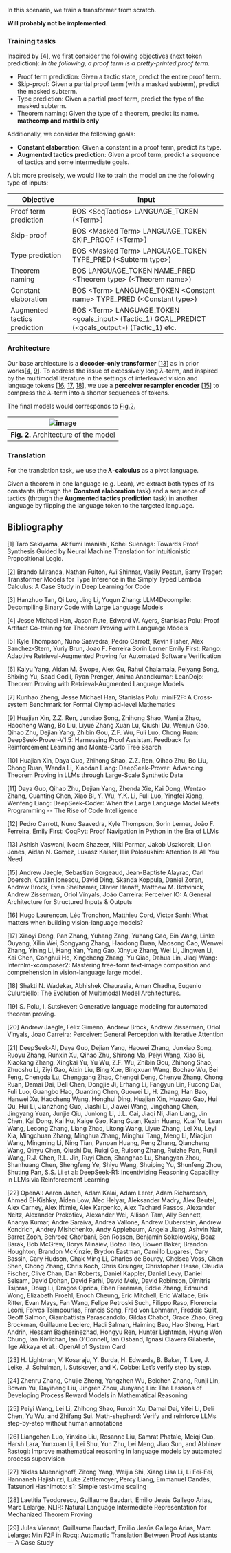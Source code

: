 
In this scenario, we train a transformer from scratch.

**Will probably not be implemented**.

### Training tasks

Inspired by [[4](#4)], we first consider the following objectives (next token prediction):
*In the following, a proof term is a pretty-printed proof term.*

* Proof term prediction: Given a tactic state, predict the entire proof term.
* Skip-proof: Given a partial proof term (with a masked subterm), predict the masked subterm. 
* Type prediction: Given a partial proof term, predict the type of the masked subterm.
* Theorem naming: Given the type of a theorem, predict its name. **mathcomp and mathlib only**

Additionally, we consider the following goals:

* **Constant elaboration**: Given a constant in a proof term, predict its type.
* **Augmented tactics prediction**: Given a proof term, predict a sequence of tactics and some intermediate goals.

A bit more precisely, we would like to train the model on the the following type of inputs:

| Objective                    | Input                                                                                                  |
|------------------------------|--------------------------------------------------------------------------------------------------------|
| Proof term prediction        | BOS \<SeqTactics\> LANGUAGE_TOKEN (\<Term\>)                                                           |
| Skip-proof                   | BOS \<Masked Term\> LANGUAGE_TOKEN SKIP_PROOF (\<Term\>)                                               |
| Type prediction              | BOS \<Masked Term\> LANGUAGE_TOKEN TYPE_PRED (\<Subterm type\>)                                        |
| Theorem naming               | BOS LANGUAGE_TOKEN NAME_PRED \<Theorem type\> (\<Theorem name\>)                                       |
| Constant elaboration         | BOS \<Term\> LANGUAGE_TOKEN \<Constant name\> TYPE_PRED (\<Constant type\>)                            |
| Augmented tactics prediction | BOS \<Term\> LANGUAGE_TOKEN \<goals_input\> (Tactic_1) GOAL_PREDICT (\<goals_output\>) (Tactic_1) etc. |

### Architecture

Our base archiecture is a **decoder-only transformer** [[13](#13)] as in prior works[[4](#4), [9](#9)].
To address the issue of excessively long $\lambda$-term, and inspired by the multimodal literature in the settings of interleaved vision and language tokens [[16](#16), [17](#17), [18](#18)], we use a **perceiver resampler encoder** [[15](#15)] to compress the $\lambda$-term into a shorter sequences of tokens.

The final models would corresponds to [Fig.2.](#architecture)


<center id="architecture">

|![image](img/architecture.png)|
|:--:|
|**Fig. 2.** Architecture of the model|
</center>

### Translation

For the translation task, we use the **$\lambda$-calculus** as a pivot language.

Given a theorem in one language (e.g. Lean), we extract both types of its constants (through the **Constant elaboration** task) and a sequence of tactics (through the **Augmented tactics prediction** task) in another language by flipping the language token to the targeted language.


## Bibliography

[<a id="1">1</a>]
Taro Sekiyama,
Akifumi Imanishi,
Kohei Suenaga:
Towards Proof Synthesis  Guided by Neural Machine Translation  for Intuitionistic Propositional Logic.

[<a id="2">2</a>]
Brando Miranda,
Nathan Fulton,
Avi Shinnar,
Vasily Pestun,
Barry Trager:
Transformer Models for Type Inference in the  Simply Typed Lambda Calculus: A Case Study  in Deep Learning for Code

[<a id="3">3</a>]
Hanzhuo Tan,
Qi Luo,
Jing Li,
Yuqun Zhang:
LLM4Decompile: Decompiling Binary Code with Large Language Models

[<a id="4">4</a>]
Jesse Michael Han,
Jason Rute,
Edward W. Ayers,
Stanislas Polu:
Proof Artifact Co-training for Theorem Proving with Language Models

[<a id="5">5</a>]
Kyle Thompson,
Nuno Saavedra,
Pedro Carrott,
Kevin Fisher,
Alex Sanchez-Stern,
Yuriy Brun,
Joao F. Ferreira
Sorin Lerner
Emily First:
Rango: Adaptive Retrieval-Augmented Proving for  Automated Software Verification

[<a id="6">6</a>]
Kaiyu Yang,
Aidan M. Swope,
Alex Gu,
Rahul Chalamala,
Peiyang Song,
Shixing Yu,
Saad Godil,
Ryan Prenger,
Anima Anandkumar:
LeanDojo: Theorem Proving with Retrieval-Augmented Language Models

[<a id="7">7</a>]
Kunhao Zheng,
Jesse Michael Han,
Stanislas Polu:
miniF2F: A Cross-system Benchmark for Formal Olympiad-level Mathematics

[<a id="9">9</a>]
Huajian Xin,
Z.Z. Ren,
Junxiao Song,
Zhihong Shao,
Wanjia Zhao,
Haocheng Wang,
Bo Liu,
Liyue Zhang Xuan Lu,
Qiushi Du,
Wenjun Gao,
Qihao Zhu,
Dejian Yang,
Zhibin Gou,
Z.F. Wu,
Fuli Luo,
Chong Ruan:
DeepSeek-Prover-V1.5: Harnessing Proof Assistant Feedback for Reinforcement Learning and Monte-Carlo Tree Search

[<a id="10">10</a>]
Huajian Xin,
Daya Guo,
Zhihong Shao,
Z.Z. Ren,
Qihao Zhu,
Bo Liu,
Chong Ruan,
Wenda Li,
Xiaodan Liang:
DeepSeek-Prover: Advancing Theorem Proving in LLMs through Large-Scale Synthetic Data

[<a id="11">11</a>]
Daya Guo,
Qihao Zhu,
Dejian Yang,
Zhenda Xie,
Kai Dong,
Wentao Zhang,
Guanting Chen,
Xiao Bi,
Y. Wu,
Y.K. Li,
Fuli Luo,
Yingfei Xiong,
Wenfeng Liang:
DeepSeek-Coder: When the Large Language Model Meets Programming -- The Rise of Code Intelligence

[<a id="12">12</a>]
Pedro Carrott,
Nuno Saavedra,
Kyle Thompson,
Sorin Lerner,
João F. Ferreira,
Emily First:
CoqPyt: Proof Navigation in Python in the Era of LLMs

[<a id="13">13</a>]
Ashish Vaswani,
Noam Shazeer,
Niki Parmar,
Jakob Uszkoreit,
Llion Jones,
Aidan N. Gomez,
Lukasz Kaiser,
Illia Polosukhin:
Attention Is All You Need

[<a id="15">15</a>]
Andrew Jaegle,
Sebastian Borgeaud,
Jean-Baptiste Alayrac,
Carl Doersch,
Catalin Ionescu,
David Ding,
Skanda Koppula,
Daniel Zoran,
Andrew Brock,
Evan Shelhamer,
Olivier Hénaff,
Matthew M. Botvinick,
Andrew Zisserman,
Oriol Vinyals,
Joāo Carreira:
Perceiver IO: A General Architecture for Structured Inputs & Outputs


[<a id="16">16</a>]
Hugo Laurençon,
Léo Tronchon,
Matthieu Cord,
Victor Sanh:
What matters when building vision-language models? 

[<a id="17">17</a>]
Xiaoyi Dong,
Pan Zhang,
Yuhang Zang,
Yuhang Cao,
Bin Wang,
Linke Ouyang,
Xilin Wei,
Songyang Zhang,
Haodong Duan,
Maosong Cao,
Wenwei Zhang,
Yining Li,
Hang Yan,
Yang Gao,
Xinyue Zhang,
Wei Li,
Jingwen Li,
Kai Chen,
Conghui He,
Xingcheng Zhang,
Yu Qiao,
Dahua Lin,
Jiaqi Wang: Internlm-xcomposer2: Mastering free-form text-image composition and comprehension in vision-language large model. 

[<a id="18">18</a>]
Shakti N. Wadekar,
Abhishek Chaurasia,
Aman Chadha,
Eugenio Culurciello: The Evolution of Multimodal Model Architectures.

[<a id="19">19</a>]
S. Polu,
I. Sutskever:
Generative language modeling for automated theorem proving. 

[<a id="NC_1">20</a>]
Andrew Jaegle,
Felix Gimeno,
Andrew Brock,
Andrew Zisserman,
Oriol Vinyals,
Joao Carreira:
Perceiver: General Perception with Iterative Attention

[<a id="21">21</a>]
DeepSeek-AI, Daya Guo, Dejian Yang, Haowei Zhang, Junxiao Song, Ruoyu Zhang, Runxin Xu, Qihao Zhu, Shirong Ma, Peiyi Wang, Xiao Bi, Xiaokang Zhang, Xingkai Yu, Yu Wu, Z.F. Wu, Zhibin Gou, Zhihong Shao, Zhuoshu Li, Ziyi Gao, Aixin Liu, Bing Xue, Bingxuan Wang, Bochao Wu, Bei Feng, Chengda Lu, Chenggang Zhao, Chengqi Deng, Chenyu Zhang, Chong Ruan, Damai Dai, Deli Chen, Dongjie Ji, Erhang Li, Fangyun Lin, Fucong Dai, Fuli Luo, Guangbo Hao, Guanting Chen, Guowei Li, H. Zhang, Han Bao, Hanwei Xu, Haocheng Wang, Honghui Ding, Huajian Xin, Huazuo Gao, Hui Qu, Hui Li, Jianzhong Guo, Jiashi Li, Jiawei Wang, Jingchang Chen, Jingyang Yuan, Junjie Qiu, Junlong Li, J.L. Cai, Jiaqi Ni, Jian Liang, Jin Chen, Kai Dong, Kai Hu, Kaige Gao, Kang Guan, Kexin Huang, Kuai Yu, Lean Wang, Lecong Zhang, Liang Zhao, Litong Wang, Liyue Zhang, Lei Xu, Leyi Xia, Mingchuan Zhang, Minghua Zhang, Minghui Tang, Meng Li, Miaojun Wang, Mingming Li, Ning Tian, Panpan Huang, Peng Zhang, Qiancheng Wang, Qinyu Chen, Qiushi Du, Ruiqi Ge, Ruisong Zhang, Ruizhe Pan, Runji Wang, R.J. Chen, R.L. Jin, Ruyi Chen, Shanghao Lu, Shangyan Zhou, Shanhuang Chen, Shengfeng Ye, Shiyu Wang, Shuiping Yu, Shunfeng Zhou, Shuting Pan, S.S. Li et al:
DeepSeek-R1: Incentivizing Reasoning Capability in LLMs via Reinforcement Learning

[<a id="22">22</a>]
OpenAI: Aaron Jaech, Adam Kalai, Adam Lerer, Adam Richardson, Ahmed El-Kishky, Aiden Low, Alec Helyar, Aleksander Madry, Alex Beutel, Alex Carney, Alex Iftimie, Alex Karpenko, Alex Tachard Passos, Alexander Neitz, Alexander Prokofiev, Alexander Wei, Allison Tam, Ally Bennett, Ananya Kumar, Andre Saraiva, Andrea Vallone, Andrew Duberstein, Andrew Kondrich, Andrey Mishchenko, Andy Applebaum, Angela Jiang, Ashvin Nair, Barret Zoph, Behrooz Ghorbani, Ben Rossen, Benjamin Sokolowsky, Boaz Barak, Bob McGrew, Borys Minaiev, Botao Hao, Bowen Baker, Brandon Houghton, Brandon McKinzie, Brydon Eastman, Camillo Lugaresi, Cary Bassin, Cary Hudson, Chak Ming Li, Charles de Bourcy, Chelsea Voss, Chen Shen, Chong Zhang, Chris Koch, Chris Orsinger, Christopher Hesse, Claudia Fischer, Clive Chan, Dan Roberts, Daniel Kappler, Daniel Levy, Daniel Selsam, David Dohan, David Farhi, David Mely, David Robinson, Dimitris Tsipras, Doug Li, Dragos Oprica, Eben Freeman, Eddie Zhang, Edmund Wong, Elizabeth Proehl, Enoch Cheung, Eric Mitchell, Eric Wallace, Erik Ritter, Evan Mays, Fan Wang, Felipe Petroski Such, Filippo Raso, Florencia Leoni, Foivos Tsimpourlas, Francis Song, Fred von Lohmann, Freddie Sulit, Geoff Salmon, Giambattista Parascandolo, Gildas Chabot, Grace Zhao, Greg Brockman, Guillaume Leclerc, Hadi Salman, Haiming Bao, Hao Sheng, Hart Andrin, Hessam Bagherinezhad, Hongyu Ren, Hunter Lightman, Hyung Won Chung, Ian Kivlichan, Ian O'Connell, Ian Osband, Ignasi Clavera Gilaberte, Ilge Akkaya et al.:
OpenAI o1 System Card

[<a id="23">23</a>]
H. Lightman, V. Kosaraju, Y. Burda, H. Edwards, B. Baker, T. Lee, J. Leike, J. Schulman, I. Sutskever, and K. Cobbe:
Let’s verify step by step. 

[<a id="24">24</a>]
Zhenru Zhang, Chujie Zheng, Yangzhen Wu, Beichen Zhang, Runji Lin, Bowen Yu, Dayiheng Liu, Jingren Zhou, Junyang Lin:
The Lessons of Developing Process Reward Models in Mathematical Reasoning

[<a id="25">25</a>]
Peiyi Wang, Lei Li, Zhihong Shao, Runxin Xu, Damai Dai, Yifei Li, Deli Chen, Yu Wu, and Zhifang Sui.
Math-shepherd: Verify and reinforce LLMs step-by-step without human annotations

[<a id="26">26</a>]
Liangchen Luo, Yinxiao Liu, Rosanne Liu, Samrat Phatale, Meiqi Guo, Harsh Lara, Yunxuan Li, Lei Shu,
Yun Zhu, Lei Meng, Jiao Sun, and Abhinav Rastogi: Improve mathematical reasoning in language
models by automated process supervision

[<a id="27">27</a>]
Niklas Muennighoff, Zitong Yang, Weijia Shi, Xiang Lisa Li, Li Fei-Fei, Hannaneh Hajishirzi, Luke Zettlemoyer, Percy Liang, Emmanuel Candès, Tatsunori Hashimoto: s1: Simple test-time scaling

[<a id="28">28</a>]
Laetitia Teodorescu,
Guillaume Baudart,
Emilio Jesús Gallego Arias,
Marc Lelarge,
NLIR: Natural Language Intermediate Representation for Mechanized Theorem Proving

[<a id="29">29</a>]
Jules Viennot,
Guillaume Baudart,
Emilio Jesús Gallego Arias,
Marc Lelarge:
MiniF2F in Rocq: Automatic Translation Between Proof Assistants — A Case Study

